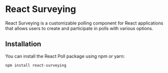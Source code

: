 # React Surveying

React Surveying is a customizable polling component for React applications that allows users to create and participate in polls with various options.

## Installation

You can install the React Poll package using npm or yarn:

```bash
npm install react-surveying
```
